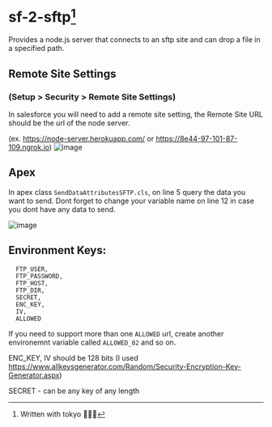 # sf-2-sftp[^1]
Provides a node.js server that connects to an sftp site and can drop a file in a specified path.

## Remote Site Settings
### (Setup > Security > Remote Site Settings)
  In salesforce you will need to add a remote site setting, the Remote Site URL should be the url of the node server.
  
  (ex. https://node-server.herokuapp.com/ or https://8e44-97-101-87-109.ngrok.io) 
  ![image](https://user-images.githubusercontent.com/36901822/160464406-97c83ce9-8be6-416f-a287-4752272c3445.png)

## Apex
In apex class `SendDataAttributesSFTP.cls`, on line 5 query the data you want to send. Dont forget to change your variable name on line 12 in case you dont have any data to send.

![image](https://user-images.githubusercontent.com/36901822/160465519-c9dab91b-822b-457d-b008-b9edba1997e8.png)


## Environment Keys: 
```
  FTP_USER,
  FTP_PASSWORD,
  FTP_HOST,
  FTP_DIR,
  SECRET,
  ENC_KEY,
  IV,
  ALLOWED
```

If you need to support more than one `ALLOWED` url, create another environemnt variable called `ALLOWED_02` and so on.

ENC_KEY, IV should be 128 bits (I used https://www.allkeysgenerator.com/Random/Security-Encryption-Key-Generator.aspx)

SECRET - can be any key of any length

[^1]: Written with tokyo 🐱‍👤🐾
